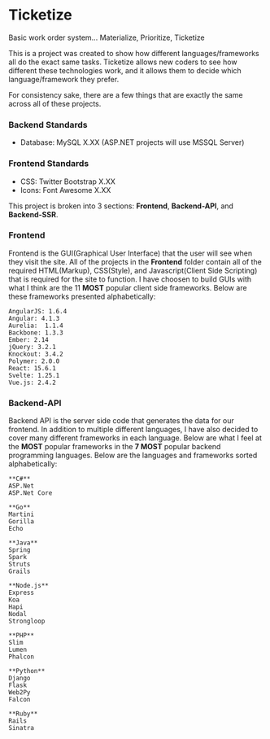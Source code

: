 # Ticketize #
Basic work order system... Materialize, Prioritize, Ticketize

This is a project was created to show how different languages/frameworks all do the exact same tasks. Ticketize allows new coders to see how different these technologies work, and it allows them to decide which language/framework they prefer.

For consistency sake, there are a few things that are exactly the same across all of these projects.
### Backend Standards ###
* Database: MySQL X.XX (ASP.NET projects will use MSSQL Server)
  
### Frontend Standards ###
* CSS: Twitter Bootstrap X.XX
* Icons: Font Awesome X.XX

This project is broken into 3 sections: **Frontend**, **Backend-API**, and **Backend-SSR**.

### Frontend ###
Frontend is the GUI(Graphical User Interface) that the user will see when they visit the site. All of the projects in the **Frontend** folder contain all of the required HTML(Markup), CSS(Style), and Javascript(Client Side Scripting) that is required for the site to function. I have choosen to build GUIs with what I think are the 11 **MOST** popular client side frameworks. Below are these frameworks presented alphabetically:
```
AngularJS: 1.6.4
Angular: 4.1.3
Aurelia:  1.1.4
Backbone: 1.3.3
Ember: 2.14
jQuery: 3.2.1
Knockout: 3.4.2
Polymer: 2.0.0
React: 15.6.1
Svelte: 1.25.1
Vue.js: 2.4.2
```
### Backend-API ###
Backend API is the server side code that generates the data for our frontend. In addition to multiple different languages, I have also decided to cover many different frameworks in each language. Below are what I feel at the **MOST** popular frameworks in the **7 MOST** popular backend programming languages. Below are the languages and frameworks sorted alphabetically:
```
**C#**
ASP.Net
ASP.Net Core

**Go**
Martini
Gorilla
Echo

**Java**
Spring
Spark
Struts
Grails

**Node.js**
Express
Koa
Hapi
Nodal
Strongloop

**PHP**
Slim
Lumen
Phalcon

**Python**
Django
Flask
Web2Py
Falcon

**Ruby**
Rails
Sinatra
```
